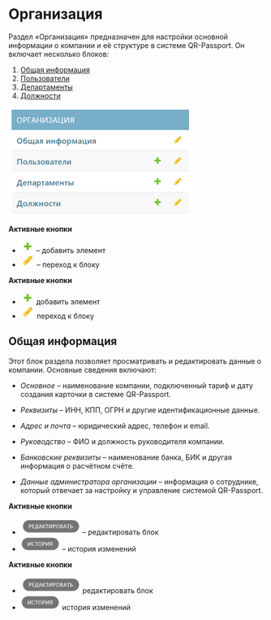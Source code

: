 # Организация
Раздел «Организация» предназначен для настройки основной информации о компании и её структуре в системе QR-Passport. 
Он включает несколько блоков:
1. [Общая информация](#anchor)
2. [Пользователи](users.md#anchor)
3. [Департаменты](department.md#anchor)
4. [Должности](positions.md#anchor)

![Организация](../_images/company_titul.png)

**Активные кнопки**
- ![Кнопка1](../_images/icon1.png) – добавить элемент
- ![Кнопка2](../_images/icon2.png) – переход к блоку

**Активные кнопки**
- ![Кнопка1](../_images/icon1.png) добавить элемент
- ![Кнопка2](../_images/icon2.png) переход к блоку


## Общая информация
Этот блок раздела позволяет просматривать и редактировать данные о компании. 
Основные сведения включают:
* _Основное_ – наименование компании, подключенный тариф и дату создания карточки в системе QR-Passport.

* _Реквизиты_ – ИНН, КПП, ОГРН и другие идентификационные данные.

* _Адрес и почта_ – юридический адрес, телефон и email.

* _Руководство_ – ФИО и должность руководителя компании.

* _Банковские реквизиты_ – наименование банка, БИК и другая информация о расчётном счёте.

* _Данные администратора организации_ – информация о сотруднике, который отвечает за настройку и управление системой QR-Passport.

**Активные кнопки**

- ![Кнопка редактировать](../_images/edit.png) – редактировать блок
- ![Кнопка изменить](../_images/story.png) – история изменений

**Активные кнопки**

- ![Кнопка редактировать](../_images/edit.png) редактировать блок
- ![Кнопка изменить](../_images/story.png) история изменений